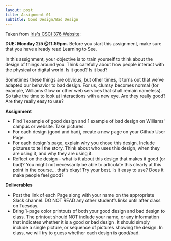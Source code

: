 ```yaml
---
layout: post
title: Assignment 01
subtitle: Good Design/Bad Design
---
```


Taken from [Iris's CSCI 376 Website](https://sites.google.com/williams.edu/csci376-2018/assignments?authuser=0):

**DUE: Monday 2/5 @11:59pm.**
Before you start this assignment, make sure that you have already read Learning to See.

In this assignment, your objective is to train yourself to think about the design of things around you. Think carefully about how people interact with the physical or digital world. Is it good? Is it bad?

Sometimes these things are obvious, but other times, it turns out that we’ve adapted our behavior to bad design. For us, clumsy becomes normal (for example, Williams Glow or other web services that shall remain nameless). So take the time to look at interactions with a new eye. Are they really good? Are they really easy to use?

**Assignment**
- Find 1 example of good design and 1 example of bad design on Williams' campus or website. Take pictures.
- For each design (good and bad), create a new page on your Github User Page.
- For each design's page, explain why you chose this design. Include pictures to tell the story. Think about who uses this design, when they are using it, and why they are using it.
- Reflect on the design - what is it about this design that makes it good (or bad)? You might not necessarily be able to articulate this clearly at this point in the course… that’s okay! Try your best. Is it easy to use? Does it make people feel good?

**Deliverables**
- Post the link of each Page along with your name on the appropriate Slack channel. DO NOT READ any other student’s links until after class on Tuesday.
- Bring 1-page color printouts of both your good design and bad design to class. The printout should NOT include your name, or any information that indicates whether it is a good or bad design. It should simply include a single picture, or sequence of pictures showing the design. In class, we will try to guess whether each design is good/bad.
